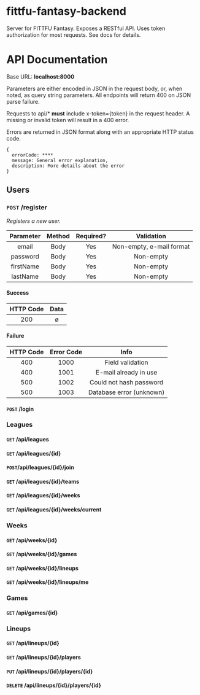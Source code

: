 # fittfu-fantasy-backend
Server for FITTFU Fantasy.  Exposes a RESTful API.  Uses token authorization for most requests.  See docs for details.
# API Documentation
Base URL: **localhost:8000**

Parameters are either encoded in JSON in the request body, or, when noted, as query string parameters.  All endpoints will return 400 on JSON parse failure.

Requests to api/* **must** include x-token={token} in the request header.  A missing or invalid token will result in a 400 error.

Errors are returned in JSON format along with an appropriate HTTP status code.
```
{
  errorCode: ****
  message: General error explanation,
  description: More details about the error
}
```

## Users

### `POST` /register
*Registers a new user.*

| Parameter     | Method   | Required? | Validation                |
| :-----------: | :-------:| :--------:|:------------------------: |
| email         | Body     | Yes       | Non-empty, e-mail format  |
| password      | Body     | Yes       | Non-empty                 |
| firstName     | Body     | Yes       | Non-empty                 |
| lastName      | Body     | Yes       | Non-empty                 |

#### Success
| HTTP Code | Data                  
| :-------: | :---:
| 200       | ø

#### Failure

| HTTP Code | Error Code | Info                  
| :-------: | :--------: | :---:
| 400       | 1000       | Field validation      
| 400       | 1001       | E-mail already in use
| 500       | 1002       | Could not hash password       
| 500       | 1003       | Database error (unknown)   

#### `POST` /login

### Leagues

#### `GET` /api/leagues


#### `GET` /api/leagues/{id}
#### `POST`/api/leagues/{id}/join
#### `GET` /api/leagues/{id}/teams
#### `GET` /api/leagues/{id}/weeks
#### `GET` /api/leagues/{id}/weeks/current

### Weeks
#### `GET` /api/weeks/{id}
#### `GET` /api/weeks/{id}/games
#### `GET` /api/weeks/{id}/lineups
#### `GET` /api/weeks/{id}/lineups/me

### Games 
#### `GET` /api/games/{id}

### Lineups
#### `GET` /api/lineups/{id}
#### `GET` /api/lineups/{id}/players
#### `PUT` /api/lineups/{id}/players/{id}
#### `DELETE` /api/lineups/{id}/players/{id}




